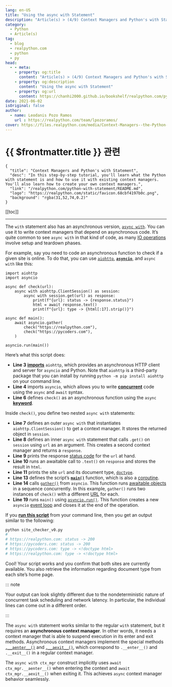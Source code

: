 ```yaml
---
lang: en-US
title: "Using the async with Statement"
description: "Article(s) > (4/9) Context Managers and Python's with Statement"
category:
  - Python
  - Article(s)
tag:
  - blog
  - realpython.com
  - python
  - py
head:
  - - meta:
    - property: og:title
      content: "Article(s) > (4/9) Context Managers and Python's with Statement"
    - property: og:description
      content: "Using the async with Statement"
    - property: og:url
      content: https://chanhi2000.github.io/bookshelf/realpython.com/python-with-statement/using-the-async-with-statement.html
date: 2021-06-02
isOriginal: false
author:
  - name: Leodanis Pozo Ramos
    url : https://realpython.com/team/lpozoramos/
cover: https://files.realpython.com/media/Context-Managers--the-Python-with-Statement_Watermarked.3774ffbe2514.jpg
---
```


# {{ $frontmatter.title }} 관련

```component VPCard
{
  "title": "Context Managers and Python's with Statement",
  "desc": "In this step-by-step tutorial, you'll learn what the Python with statement is and how to use it with existing context managers. You'll also learn how to create your own context managers.",
  "link": "/realpython.com/python-with-statement/README.md",
  "logo": "https://realpython.com/static/favicon.68cbf4197b0c.png",
  "background": "rgba(31,52,74,0.2)"
}
```

[[toc]]

---

<SiteInfo
  name="Context Managers and Python's with Statement"
  desc="In this step-by-step tutorial, you'll learn what the Python with statement is and how to use it with existing context managers. You'll also learn how to create your own context managers."
  url="https://realpython.com/python-with-statement#using-the-async-with-statement"
  logo="https://realpython.com/static/favicon.68cbf4197b0c.png"
  preview="https://files.realpython.com/media/Context-Managers--the-Python-with-Statement_Watermarked.3774ffbe2514.jpg"/>

The `with` statement also has an asynchronous version, [<FontIcon icon="fa-brands fa-python"/>`async with`](https://docs.python.org/3/reference/compound_stmts.html?highlight=async#the-async-with-statement). You can use it to write context managers that depend on asynchronous code. It’s quite common to see `async with` in that kind of code, as many [<FontIcon icon="fa-brands fa-wikipedia-w"/>IO operations](https://en.wikipedia.org/wiki/Input/output) involve setup and teardown phases.

For example, say you need to code an asynchronous function to check if a given site is online. To do that, you can use [<FontIcon icon="fa-brands fa-python"/>`aiohttp`](https://docs.aiohttp.org/en/stable/index.html), [**`asyncio`**](/realpython.com/async-io-python.md), and `async with` like this:

```py{5-6} :collapsed-lines title="site_checker_v0.py"
import aiohttp
import asyncio

async def check(url):
    async with aiohttp.ClientSession() as session: 
        async with session.get(url) as response: 
            print(f"{url}: status -> {response.status}")
            html = await response.text()
            print(f"{url}: type -> {html[:17].strip()}")

async def main():
    await asyncio.gather(
        check("https://realpython.com"),
        check("https://pycoders.com"),
    )

asyncio.run(main())
```

Here’s what this script does:

- **Line 3** [**imports**](/realpython.com/python-import.md) `aiohttp`, which provides an asynchronous HTTP client and server for `asyncio` and Python. Note that `aiohttp` is a third-party package that you can install by running `python -m pip install aiohttp` on your command line.
- **Line 4** imports `asyncio`, which allows you to write [**concurrent**](/realpython.com/python-concurrency.md) code using the `async` and `await` syntax.
- **Line 6** defines `check()` as an asynchronous function using the `async` [**keyword**](/realpython.com/python-keywords.md).

Inside `check()`, you define two nested `async with` statements:

- **Line 7** defines an outer `async with` that instantiates `aiohttp.ClientSession()` to get a context manager. It stores the returned object in `session`.
- **Line 8** defines an inner `async with` statement that calls `.get()` on `session` using `url` as an argument. This creates a second context manager and returns a `response`.
- **Line 9** prints the response [<FontIcon icon="fa-brands fa-wikipedia-w"/>status code](https://en.wikipedia.org/wiki/List_of_HTTP_status_codes) for the `url` at hand.
- **Line 10** runs an awaitable call to `.text()` on `response` and stores the result in `html`.
- **Line 11** prints the site `url` and its document type, [<FontIcon icon="fa-brands fa-wikipedia-w"/>`doctype`](https://en.wikipedia.org/wiki/Document_type_declaration).
- **Line 13** defines the script’s [**`main()`**](/realpython.com/python-main-function.md) function, which is also a [<FontIcon icon="fa-brands fa-python"/>coroutine](https://docs.python.org/3/library/asyncio-task.html#coroutine).
- **Line 14** calls [<FontIcon icon="fa-brands fa-python"/>`gather()`](https://docs.python.org/3/library/asyncio-task.html#asyncio.gather) from `asyncio`. This function runs [<FontIcon icon="fa-brands fa-python"/>awaitable objects](https://docs.python.org/3/library/asyncio-task.html#asyncio-awaitables) in a sequence concurrently. In this example, `gather()` runs two instances of `check()` with a different [<FontIcon icon="fa-brands fa-wikipedia-w"/>URL](https://en.wikipedia.org/wiki/URL) for each.
- **Line 19** runs `main()` using [<FontIcon icon="fa-brands fa-python"/>`asyncio.run()`](https://docs.python.org/3/library/asyncio-task.html#asyncio.run). This function creates a new `asyncio` [<FontIcon icon="fa-brands fa-python"/>event loop](https://docs.python.org/3/library/asyncio-eventloop.html) and closes it at the end of the operation.

If you [**run this script**](/realpython.com/run-python-scripts.md) from your command line, then you get an output similar to the following:

```sh
python site_checker_v0.py
# 
# https://realpython.com: status -> 200
# https://pycoders.com: status -> 200
# https://pycoders.com: type -> <!doctype html>
# https://realpython.com: type -> <!doctype html>
```

Cool! Your script works and you confirm that both sites are currently available. You also retrieve the information regarding document type from each site’s home page.

::: note

Your output can look slightly different due to the nondeterministic nature of concurrent task scheduling and network latency. In particular, the individual lines can come out in a different order.

:::

The `async with` statement works similar to the regular `with` statement, but it requires an **asynchronous context manager**. In other words, it needs a context manager that is able to suspend execution in its enter and exit methods. Asynchronous context managers implement the special methods [<FontIcon icon="fa-brands fa-python"/>`.__aenter__()`](https://docs.python.org/3/reference/datamodel.html#object.__aenter__) and [<FontIcon icon="fa-brands fa-python"/>`.__aexit__()`](https://docs.python.org/3/reference/datamodel.html#object.__aexit__), which correspond to `.__enter__()` and `.__exit__()` in a regular context manager.

The `async with ctx_mgr` construct implicitly uses `await ctx_mgr.__aenter__()` when entering the context and `await ctx_mgr.__aexit__()` when exiting it. This achieves `async` context manager behavior seamlessly.
